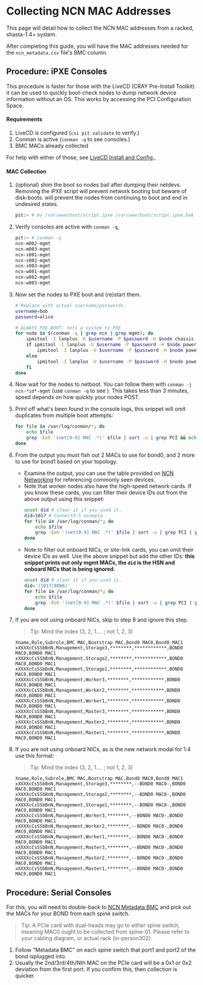 # Collecting NCN MAC Addresses

This page will detail how to collect the NCN MAC addresses from a racked, shasta-1.4+ system.

After completing this guide, you will have the MAC addresses needed for the `ncn_metadata.csv` file's BMC  column.

## Procedure: iPXE Consoles

This procedure is faster for those with the LiveCD (CRAY Pre-Install Toolkit) it can be used to quickly
boot-check nodes to dump network device information without an OS. This works by accessing the PCI Configuration Space.

#### Requirements

1. LiveCD is configured (`csi pit validate` to verify.)
2. Conman is active (`conman -q` to see consoles.)
3. BMC MACs already collected

For help with either of those, see [LiveCD Install and Config.](004-LIVECD-INSTALL-AND-CONFIG.md).

#### MAC Collection

1. (optional) shim the boot so nodes bail after dumping their netdevs. Removing the iPXE script will prevent network booting but beware of disk-boots. 
will prevent the nodes from continuing to boot and end in undesired states.
    ```bash
    pit:~ # mv /var/www/boot/script.ipxe /var/www/boot/script.ipxe.bak
    ```
2. Verify consoles are active with `conman -q`,
    ```bash
    pit:~ # conman -q
    ncn-m002-mgmt
    ncn-m003-mgmt
    ncn-s001-mgmt
    ncn-s002-mgmt
    ncn-s003-mgmt
    ncn-w001-mgmt
    ncn-w002-mgmt
    ncn-w003-mgmt
    ```

3. Now set the nodes to PXE boot and (re)start them.
    ```bash
    # Replace with actual username/passwords.
    username=bob
    password=alice
    
    # ALWAYS PXE BOOT; sets a system to PXE
    for node in $(conman -q | grep ncn | grep mgmt); do
        ipmitool -I lanplus -U $username -P $password -H $node chassis bootdev pxe options=efiboot,persistent
        if ipmitool -I lanplus -U $username -P $password -H $node power status =~ 'off' ; then 
            ipmitool -I lanplus -U $username -P $password -H $node power on
        else
            ipmitool -I lanplus -U $username -P $password -H $node power reset
        fi
    done
    ```
4. Now wait for the nodes to netboot. You can follow them with `conman -j ncn-*id*-mgmt` (use `conman -q` to see ). This takes less than 3 minutes, speed depends on how quickly your nodes POST.
5. Print off what's been found in the console logs, this snippet will omit duplicates from multiple boot attempts:
    ```bash
    for file in /var/log/conman/*; do
        echo $file
        grep -Eoh '(net[0-9] MAC .*)' $file | sort -u | grep PCI && echo -----
    done
    ```
6. From the output you must fish out 2 MACs to use for bond0, and 2 more to use for bond1 based on your topology.
    - Examine the output, you can use the table provided on [NCN Networking](103-NETWORKING.md) for referencing commonly seen devices.
    - Note that worker nodes also have the high-speed network cards. If you know these cards, you can filter their device IDs out from the above output using this snippet:
        ```bash
        unset did # clear it if you used it.
        did=1017 # ConnectX-5 example.
        for file in /var/log/conman/*; do
            echo $file
            grep -Eoh '(net[0-9] MAC .*)' $file | sort -u | grep PCI | grep -Ev "$did" && echo -----
        done
        ``` 
    - Note to filter out onboard NICs, or site-link cards, you can omit their device IDs as well. Use the above snippet but add the other IDs:
      **this snippet prints out only mgmt MACs, the `did` is the HSN and onboard NICs that is being ignored.**
        ```bash
        unset did # clear it if you used it.
        did='(1017|8086)'
        for file in /var/log/conman/*; do
            echo $file
            grep -Eoh '(net[0-9] MAC .*)' $file | sort -u | grep PCI | grep -Ev "$did" && echo -----
        done
        ```
7. If you are not using onboard NICs, skip to step 8 and ignore this step. 
    > Tip: Mind the index (3, 2, 1.... ; not 1, 2, 3)
    ```
    Xname,Role,Subrole,BMC MAC,Bootstrap MAC,Bond0 MAC0,Bond0 MAC1
    xXXXXcCsSSbBnN,Management,Storage3,********,************,BOND0 MAC0,BOND0 MAC1
    xXXXXcCsSSbBnN,Management,Storage2,********,************,BOND0 MAC0,BOND0 MAC1
    xXXXXcCsSSbBnN,Management,Storage1,********,************,BOND0 MAC0,BOND0 MAC1
    xXXXXcCsSSbBnN,Management,Worker3,********,************,BOND0 MAC0,BOND0 MAC1
    xXXXXcCsSSbBnN,Management,Worker2,********,************,BOND0 MAC0,BOND0 MAC1
    xXXXXcCsSSbBnN,Management,Worker1,********,************,BOND0 MAC0,BOND0 MAC1
    xXXXXcCsSSbBnN,Management,Master3,********,************,BOND0 MAC0,BOND0 MAC1
    xXXXXcCsSSbBnN,Management,Master2,********,************,BOND0 MAC0,BOND0 MAC1
    xXXXXcCsSSbBnN,Management,Master1,********,************,BOND0 MAC0,BOND0 MAC1
    ```

8. If you are not using onboard NICs, as is the new network modal for 1.4 use this format:
    > Tip: Mind the index (3, 2, 1.... ; not 1, 2, 3)
    ```
    Xname,Role,Subrole,BMC MAC,Bootstrap MAC,Bond0 MAC0,Bond0 MAC1
    xXXXXcCsSSbBnN,Management,Storage3,********,--BOND0 MAC0-,BOND0 MAC0,BOND0 MAC1
    xXXXXcCsSSbBnN,Management,Storage2,********,--BOND0 MAC0-,BOND0 MAC0,BOND0 MAC1
    xXXXXcCsSSbBnN,Management,Storage1,********,--BOND0 MAC0-,BOND0 MAC0,BOND0 MAC1
    xXXXXcCsSSbBnN,Management,Worker3,********,--BOND0 MAC0-,BOND0 MAC0,BOND0 MAC1
    xXXXXcCsSSbBnN,Management,Worker2,********,--BOND0 MAC0-,BOND0 MAC0,BOND0 MAC1
    xXXXXcCsSSbBnN,Management,Worker1,********,--BOND0 MAC0-,BOND0 MAC0,BOND0 MAC1
    xXXXXcCsSSbBnN,Management,Master3,********,--BOND0 MAC0-,BOND0 MAC0,BOND0 MAC1
    xXXXXcCsSSbBnN,Management,Master2,********,--BOND0 MAC0-,BOND0 MAC0,BOND0 MAC1
    xXXXXcCsSSbBnN,Management,Master1,********,--BOND0 MAC0-,BOND0 MAC0,BOND0 MAC1
    ```

## Procedure: Serial Consoles

For this, you will need to double-back to [NCN Metadata BMC](301-NCN-METADATA-BMC.md) and pick out
the MACs for your BOND from each spine switch.

> Tip: A PCIe card with dual-heads may go to either spine switch, meaning MAC0 ought to be collected from
> spine-01. Please refer to your cabling diagram, or actual rack (in-person302).

1. Follow "Metadata BMC" on each spine switch that port1 and port2 of the bond isplugged into.
2. Usually the 2nd/3rd/4th/Nth MAC on the PCIe card will be a 0x1 or 0x2 deviation from the first port. If you confirm this, then collection
is quicker. 
